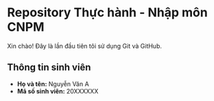 # Repository Thực hành - Nhập môn CNPM
Xin chào! Đây là lần đầu tiên tôi sử dụng Git và GitHub.
## Thông tin sinh viên
- **Họ và tên:** Nguyễn Văn A
- **Mã số sinh viên:** 20XXXXXX